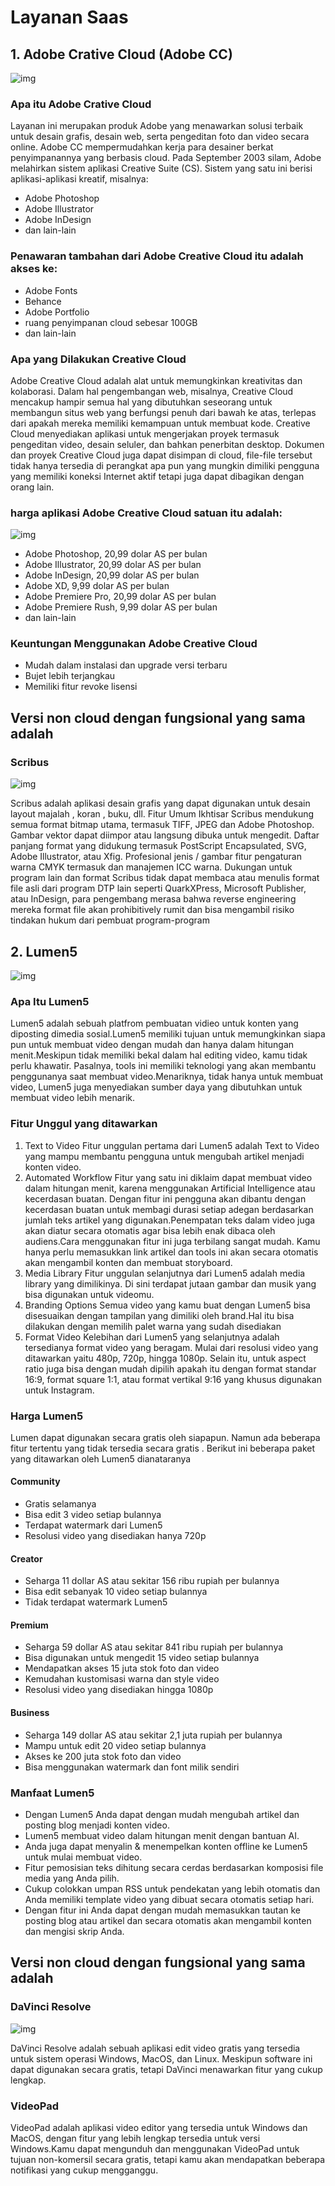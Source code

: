 # Layanan Saas

## 1. Adobe Crative Cloud (Adobe CC)
![img](foto2/03.png)
### Apa itu Adobe Crative Cloud
Layanan ini merupakan produk Adobe yang menawarkan solusi terbaik untuk desain grafis, desain web, serta pengeditan foto dan video secara online. Adobe CC mempermudahkan kerja para desainer berkat penyimpanannya yang berbasis cloud.
Pada September 2003 silam, Adobe melahirkan sistem aplikasi Creative Suite (CS). Sistem yang satu ini berisi aplikasi-aplikasi kreatif, misalnya:
- Adobe Photoshop
- Adobe Illustrator
- Adobe InDesign
- dan lain-lain

### Penawaran tambahan dari Adobe Creative Cloud itu adalah akses ke:
- Adobe Fonts
- Behance
- Adobe Portfolio
- ruang penyimpanan cloud sebesar 100GB
- dan lain-lain

### Apa yang Dilakukan Creative Cloud
Adobe Creative Cloud adalah alat untuk memungkinkan kreativitas dan kolaborasi. Dalam hal pengembangan web, misalnya, Creative Cloud mencakup hampir semua hal yang dibutuhkan seseorang untuk membangun situs web yang berfungsi penuh dari bawah ke atas, terlepas dari apakah mereka memiliki kemampuan untuk membuat kode. Creative Cloud menyediakan aplikasi untuk mengerjakan proyek termasuk pengeditan video, desain seluler, dan bahkan penerbitan desktop. Dokumen dan proyek Creative Cloud juga dapat disimpan di cloud, file-file tersebut tidak hanya tersedia di perangkat apa pun yang mungkin dimiliki pengguna yang memiliki koneksi Internet aktif tetapi juga dapat dibagikan dengan orang lain.

### harga aplikasi Adobe Creative Cloud satuan itu adalah:
![img](foto2/3.png)
- Adobe Photoshop, 20,99 dolar AS per bulan
- Adobe Illustrator, 20,99 dolar AS per bulan
- Adobe InDesign, 20,99 dolar AS per bulan
- Adobe XD, 9,99 dolar AS per bulan
- Adobe Premiere Pro, 20,99 dolar AS per bulan
- Adobe Premiere Rush, 9,99 dolar AS per bulan
- dan lain-lain

### Keuntungan Menggunakan Adobe Creative Cloud
- Mudah dalam instalasi dan upgrade versi terbaru
- Bujet lebih terjangkau
- Memiliki fitur revoke lisensi


## Versi non cloud dengan fungsional yang sama adalah 
### Scribus

![img](foto2/4.png)

Scribus adalah aplikasi desain grafis yang dapat digunakan untuk desain layout majalah , koran , buku, dll.
Fitur Umum Ikhtisar Scribus mendukung semua format bitmap utama, termasuk TIFF, JPEG dan Adobe Photoshop. Gambar vektor dapat diimpor atau langsung dibuka untuk mengedit. Daftar panjang format yang didukung termasuk PostScript Encapsulated, SVG, Adobe Illustrator, atau Xfig. Profesional jenis / gambar fitur pengaturan warna CMYK termasuk dan manajemen ICC warna. Dukungan untuk program lain dan format Scribus tidak dapat membaca atau menulis format file asli dari program DTP lain seperti QuarkXPress, Microsoft Publisher, atau InDesign, para pengembang merasa bahwa reverse engineering mereka format file akan prohibitively rumit dan bisa mengambil risiko tindakan hukum dari pembuat program-program

## 2. Lumen5 
![img](foto2/2.png)

### Apa Itu Lumen5
Lumen5 adalah sebuah platfrom pembuatan vidieo untuk konten yang diposting dimedia sosial.Lumen5 memiliki tujuan untuk memungkinkan siapa pun untuk membuat video dengan mudah dan hanya dalam hitungan menit.Meskipun tidak memiliki bekal dalam hal editing video, kamu tidak perlu khawatir. Pasalnya, tools ini memiliki teknologi yang akan membantu penggunanya saat membuat video.Menariknya, tidak hanya untuk membuat video, Lumen5 juga menyediakan sumber daya yang dibutuhkan untuk membuat video lebih menarik.

### Fitur Unggul yang ditawarkan
1. Text to Video
Fitur unggulan pertama dari Lumen5 adalah Text to Video yang mampu membantu pengguna untuk mengubah artikel menjadi konten video.
2.  Automated Workflow
Fitur yang satu ini diklaim dapat membuat video dalam hitungan menit, karena menggunakan Artificial Intelligence atau kecerdasan buatan. Dengan fitur ini pengguna akan dibantu dengan kecerdasan buatan untuk membagi durasi setiap adegan berdasarkan jumlah teks artikel yang digunakan.Penempatan teks dalam video juga akan diatur secara otomatis agar bisa lebih enak dibaca oleh audiens.Cara menggunakan fitur ini juga terbilang sangat mudah. Kamu hanya perlu memasukkan link artikel dan tools ini akan secara otomatis akan mengambil konten dan membuat storyboard.
3. Media Library
Fitur unggulan selanjutnya dari Lumen5 adalah media library yang dimilikinya. Di sini terdapat jutaan gambar dan musik yang bisa digunakan untuk videomu.
4. Branding Options
Semua video yang kamu buat dengan Lumen5 bisa disesuaikan dengan tampilan yang dimiliki oleh brand.Hal itu bisa dilakukan dengan memilih palet warna yang sudah disediakan
5. Format Video
Kelebihan dari Lumen5 yang selanjutnya adalah tersedianya format video yang beragam.
Mulai dari resolusi video yang ditawarkan yaitu 480p, 720p, hingga 1080p. Selain itu, untuk aspect ratio juga bisa dengan mudah dipilih apakah itu dengan format standar 16:9, format square 1:1, atau format vertikal 9:16 yang khusus digunakan untuk Instagram.

### Harga Lumen5
Lumen dapat digunakan secara gratis oleh siapapun. Namun ada beberapa fitur tertentu yang tidak tersedia secara gratis .
Berikut ini beberapa paket yang ditawarkan oleh Lumen5 dianataranya

#### Community
- Gratis selamanya
- Bisa edit 3 video setiap bulannya
- Terdapat watermark dari Lumen5
- Resolusi video yang disediakan hanya 720p
#### Creator
- Seharga 11 dollar AS atau sekitar 156 ribu rupiah per bulannya
- Bisa edit sebanyak 10 video setiap bulannya
- Tidak terdapat watermark Lumen5
#### Premium
- Seharga 59 dollar AS atau sekitar 841 ribu rupiah per bulannya
- Bisa digunakan untuk mengedit 15 video setiap bulannya
- Mendapatkan akses 15 juta stok foto dan video
- Kemudahan kustomisasi warna dan style video
- Resolusi video yang disediakan hingga 1080p
#### Business
- Seharga 149 dollar AS atau sekitar 2,1 juta rupiah per bulannya
- Mampu untuk edit 20 video setiap bulannya
- Akses ke 200 juta stok foto dan video
- Bisa menggunakan watermark dan font milik sendiri

### Manfaat Lumen5
- Dengan Lumen5 Anda dapat dengan mudah mengubah artikel dan posting blog menjadi konten video.
- Lumen5 membuat video dalam hitungan menit dengan bantuan AI.
- Anda juga dapat menyalin & menempelkan konten offline ke Lumen5 untuk mulai membuat video.
- Fitur pemosisian teks dihitung secara cerdas berdasarkan komposisi file media yang Anda pilih.
- Cukup colokkan umpan RSS untuk pendekatan yang lebih otomatis dan Anda memiliki template video yang dibuat secara otomatis setiap hari.
- Dengan fitur ini Anda dapat dengan mudah memasukkan tautan ke posting blog atau artikel dan secara otomatis akan mengambil konten dan mengisi skrip Anda.


## Versi non cloud dengan fungsional yang sama adalah 
### DaVinci Resolve

![img](foto2/5.png)

DaVinci Resolve adalah sebuah aplikasi edit video gratis yang tersedia untuk sistem operasi Windows, MacOS, dan Linux. Meskipun software ini dapat digunakan secara gratis, tetapi DaVinci menawarkan fitur yang cukup lengkap.

### VideoPad
VideoPad adalah aplikasi video editor yang tersedia untuk Windows dan MacOS, dengan fitur yang lebih lengkap tersedia untuk versi Windows.Kamu dapat mengunduh dan menggunakan VideoPad untuk tujuan non-komersil secara gratis, tetapi kamu akan mendapatkan beberapa notifikasi yang cukup mengganggu.




